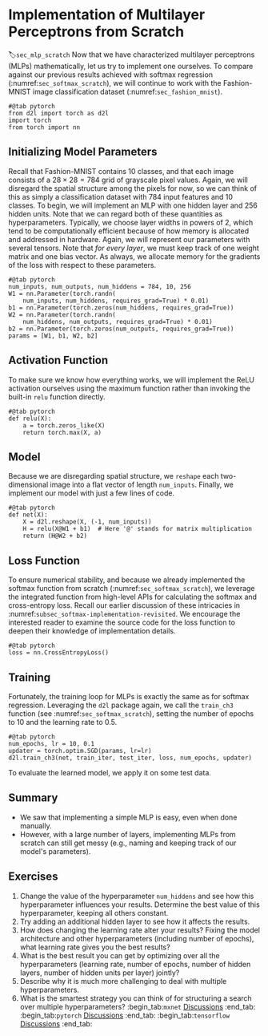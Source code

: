 # Implementation of Multilayer Perceptrons from Scratch
:label:`sec_mlp_scratch`
Now that we have characterized
multilayer perceptrons (MLPs) mathematically,
let us try to implement one ourselves. To compare against our previous results
achieved with softmax regression
(:numref:`sec_softmax_scratch`),
we will continue to work with
the Fashion-MNIST image classification dataset
(:numref:`sec_fashion_mnist`).
```{.python .input}
#@tab pytorch
from d2l import torch as d2l
import torch
from torch import nn
```
## Initializing Model Parameters
Recall that Fashion-MNIST contains 10 classes,
and that each image consists of a $28 \times 28 = 784$
grid of grayscale pixel values.
Again, we will disregard the spatial structure
among the pixels for now,
so we can think of this as simply a classification dataset
with 784 input features and 10 classes.
To begin, we will implement an MLP
with one hidden layer and 256 hidden units.
Note that we can regard both of these quantities
as hyperparameters.
Typically, we choose layer widths in powers of 2,
which tend to be computationally efficient because
of how memory is allocated and addressed in hardware.
Again, we will represent our parameters with several tensors.
Note that *for every layer*, we must keep track of
one weight matrix and one bias vector.
As always, we allocate memory
for the gradients of the loss with respect to these parameters.
```{.python .input}
#@tab pytorch
num_inputs, num_outputs, num_hiddens = 784, 10, 256
W1 = nn.Parameter(torch.randn(
    num_inputs, num_hiddens, requires_grad=True) * 0.01)
b1 = nn.Parameter(torch.zeros(num_hiddens, requires_grad=True))
W2 = nn.Parameter(torch.randn(
    num_hiddens, num_outputs, requires_grad=True) * 0.01)
b2 = nn.Parameter(torch.zeros(num_outputs, requires_grad=True))
params = [W1, b1, W2, b2]
```
## Activation Function
To make sure we know how everything works,
we will implement the ReLU activation ourselves
using the maximum function rather than
invoking the built-in `relu` function directly.
```{.python .input}
#@tab pytorch
def relu(X):
    a = torch.zeros_like(X)
    return torch.max(X, a)
```
## Model
Because we are disregarding spatial structure,
we `reshape` each two-dimensional image into
a flat vector of length  `num_inputs`.
Finally, we implement our model
with just a few lines of code.
```{.python .input}
#@tab pytorch
def net(X):
    X = d2l.reshape(X, (-1, num_inputs))
    H = relu(X@W1 + b1)  # Here '@' stands for matrix multiplication
    return (H@W2 + b2)
```
## Loss Function
To ensure numerical stability,
and because we already implemented
the softmax function from scratch
(:numref:`sec_softmax_scratch`),
we leverage the integrated function from high-level APIs
for calculating the softmax and cross-entropy loss.
Recall our earlier discussion of these intricacies
in :numref:`subsec_softmax-implementation-revisited`.
We encourage the interested reader
to examine the source code for the loss function
to deepen their knowledge of implementation details.
```{.python .input}
#@tab pytorch
loss = nn.CrossEntropyLoss()
```
## Training
Fortunately, the training loop for MLPs
is exactly the same as for softmax regression.
Leveraging the `d2l` package again,
we call the `train_ch3` function
(see :numref:`sec_softmax_scratch`),
setting the number of epochs to 10
and the learning rate to 0.5.
```{.python .input}
#@tab pytorch
num_epochs, lr = 10, 0.1
updater = torch.optim.SGD(params, lr=lr)
d2l.train_ch3(net, train_iter, test_iter, loss, num_epochs, updater)
```
To evaluate the learned model,
we apply it on some test data.
## Summary
* We saw that implementing a simple MLP is easy, even when done manually.
* However, with a large number of layers, implementing MLPs from scratch can still get messy (e.g., naming and keeping track of our model's parameters).
## Exercises
1. Change the value of the hyperparameter `num_hiddens` and see how this hyperparameter influences your results. Determine the best value of this hyperparameter, keeping all others constant.
1. Try adding an additional hidden layer to see how it affects the results.
1. How does changing the learning rate alter your results? Fixing the model architecture and other hyperparameters (including number of epochs), what learning rate gives you the best results?
1. What is the best result you can get by optimizing over all the hyperparameters (learning rate, number of epochs, number of hidden layers, number of hidden units per layer) jointly?
1. Describe why it is much more challenging to deal with multiple hyperparameters.
1. What is the smartest strategy you can think of for structuring a search over multiple hyperparameters?
:begin_tab:`mxnet`
[Discussions](https://discuss.d2l.ai/t/92)
:end_tab:
:begin_tab:`pytorch`
[Discussions](https://discuss.d2l.ai/t/93)
:end_tab:
:begin_tab:`tensorflow`
[Discussions](https://discuss.d2l.ai/t/227)
:end_tab: